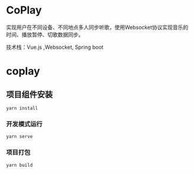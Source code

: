 # CoPlay

实现用户在不同设备、不同地点多人同步听歌，使用Websocket协议实现音乐的时间、播放暂停、切歌数据同步。

技术栈：Vue.js ,Websocket, Spring boot


# coplay

## 项目组件安装
```
yarn install
```

### 开发模式运行
```
yarn serve
```

### 项目打包
```
yarn build
```
